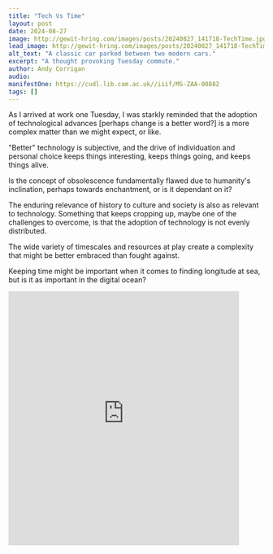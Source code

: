 ```yaml
---
title: "Tech Vs Time"
layout: post
date: 2024-08-27
image: http://gewit-hring.com/images/posts/20240827_141718-TechTime.jpg
lead_image: http://gewit-hring.com/images/posts/20240827_141718-TechTime.jpg
alt_text: "A classic car parked between two modern cars."
excerpt: "A thought provoking Tuesday commute."
author: Andy Corrigan
audio: 
manifestOne: https://cudl.lib.cam.ac.uk//iiif/MS-ZAA-00882
tags: []
---
```

As I arrived at work one Tuesday, I was starkly reminded that the adoption of technological advances [perhaps change is a better word?] is a more complex matter than we might expect, or like. 

"Better" technology is subjective, and the drive of individuation and personal choice keeps things interesting, keeps things going, and keeps things alive. 

Is the concept of obsolescence fundamentally flawed due to humanity's inclination, perhaps towards enchantment, or is it dependant on it?

The enduring relevance of history to culture and society is also as relevant to technology. Something that keeps cropping up, maybe one of the challenges to overcome, is that the adoption of technology is not evenly distributed.

The wide variety of timescales and resources at play create a complexity that might be better embraced than fought against.   

Keeping time might be important when it comes to finding longitude at sea, but is it as important in the digital ocean?

<iframe src="https://fitzmuseum.cam.ac.uk/uv.html#?manifest={{ page.manifestOne }}&c=0&m=0&cv=0&config=&locales=en-GB:English (GB),cy-GB:Cymraeg,fr-FR:Français (FR),pl-PL:Polski,sv-SE:Svenska&r=0" width="90%" height="500" allowfullscreen frameborder="0"></iframe>